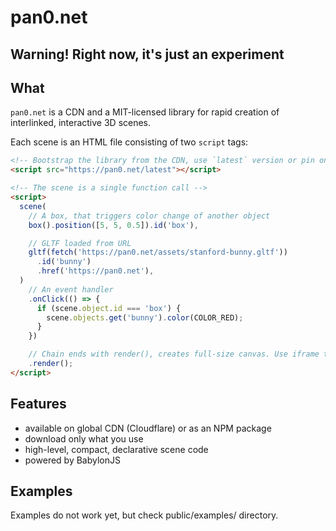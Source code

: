 # pan0.net

## Warning! Right now, it's just an experiment

## What

`pan0.net` is a CDN and a MIT-licensed library for rapid creation of interlinked, interactive 3D scenes.

Each scene is an HTML file consisting of two `script` tags:

```html
<!-- Bootstrap the library from the CDN, use `latest` version or pin one -->
<script src="https://pan0.net/latest"></script>

<!-- The scene is a single function call -->
<script>
  scene(
    // A box, that triggers color change of another object
    box().position([5, 5, 0.5]).id('box'),

    // GLTF loaded from URL
    gltf(fetch('https://pan0.net/assets/stanford-bunny.gltf'))
      .id('bunny')
      .href('https://pan0.net'),
  )
    // An event handler
    .onClick(() => {
      if (scene.object.id === 'box') {
        scene.objects.get('bunny').color(COLOR_RED);
      }
    })

    // Chain ends with render(), creates full-size canvas. Use iframe to embed a scene
    .render();
</script>
```

## Features

- available on global CDN (Cloudflare) or as an NPM package
- download only what you use
- high-level, compact, declarative scene code
- powered by BabylonJS

## Examples

Examples do not work yet, but check public/examples/ directory.
